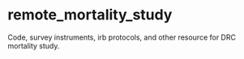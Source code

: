 # remote_mortality_study

Code, survey instruments, irb protocols, and other resource for DRC mortality study. 

